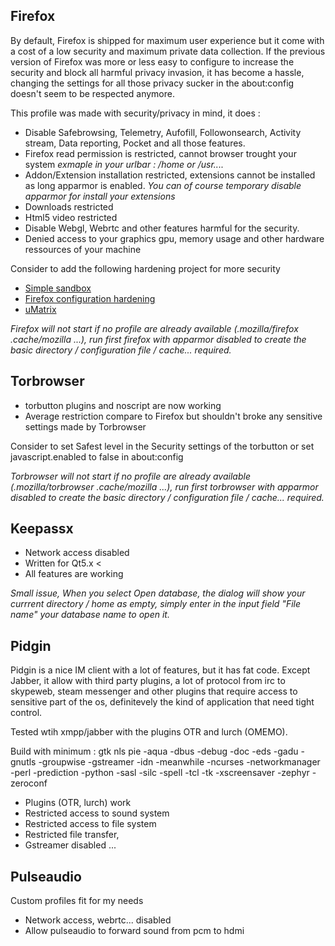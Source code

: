 ## Firefox

By default, Firefox is shipped for maximum user experience but it come with a cost of a low security and maximum private data collection. If the previous version of Firefox was more or less easy to configure to increase the security 
and block all harmful privacy invasion, it has become a hassle, changing the settings for all those privacy sucker in the about:config doesn't seem to be respected anymore. 

This profile was made with security/privacy in mind, it does :

* Disable Safebrowsing, Telemetry, Aufofill, Followonsearch, Activity stream, Data reporting, Pocket and all those features.
* Firefox read permission is restricted, cannot browser trought your system *exmaple in your urlbar : /home or /usr....*
* Addon/Extension installation restricted, extensions cannot  be installed as long apparmor is enabled. *You can of course temporary disable apparmor for install your extensions*
* Downloads restricted 
* Html5 video restricted 
* Disable Webgl, Webrtc and other features harmful for the security.
* Denied access to your graphics gpu, memory usage and other hardware ressources of your machine

Consider to add the following hardening project for more security 

* [Simple sandbox](https://wiki.gentoo.org/wiki/Simple_sandbox)
* [Firefox configuration hardening](https://github.com/pyllyukko/user.js/)
* [uMatrix](https://github.com/gorhill/uMatrix )

*Firefox will not start if no profile are already available (.mozilla/firefox .cache/mozilla ...), run first firefox with apparmor disabled to create the basic directory / configuration file / cache... required.*


## Torbrowser

- torbutton plugins and noscript are now working
- Average restriction compare to Firefox but shouldn't broke any sensitive settings made by Torbrowser

Consider to set Safest level in the Security settings of the torbutton or set javascript.enabled to false in about:config

*Torbrowser will not start if no profile are already available (.mozilla/torbrowser .cache/mozilla ...), run first torbrowser with apparmor disabled to create the basic directory / configuration file / cache... required.*


## Keepassx

- Network access disabled 
- Written for Qt5.x <
- All features are working

*Small issue, When you select Open database, the dialog will show your currrent directory / home as empty, simply enter in the input field "File name" your database name to open it.*

## Pidgin

Pidgin is a nice IM client with a lot of features, but it has fat code. Except Jabber, it allow with third party plugins, a lot of protocol from irc to skypeweb, steam messenger and other plugins that
require access to sensitive part of the os, definitevely the kind of application that need tight control.

Tested wtih xmpp/jabber with the plugins OTR and lurch (OMEMO).

Build with minimum :
gtk nls pie -aqua -dbus -debug -doc -eds -gadu -gnutls -groupwise -gstreamer -idn -meanwhile -ncurses -networkmanager -perl -prediction -python -sasl -silc -spell -tcl -tk -xscreensaver -zephyr -zeroconf

- Plugins (OTR, lurch) work
- Restricted access to sound system
- Restricted access to file system
- Restricted file transfer,
- Gstreamer disabled
...

## Pulseaudio

Custom profiles fit for my needs

- Network access, webrtc... disabled
- Allow pulseaudio to forward sound from pcm to hdmi
